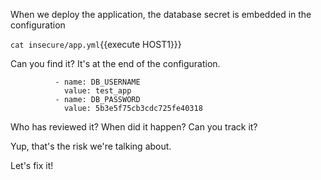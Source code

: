 When we deploy the application, the database secret is embedded in the configuration

`cat insecure/app.yml`{{execute HOST1}}}

Can you find it? It's at the end of the configuration.
```
          - name: DB_USERNAME
            value: test_app
          - name: DB_PASSWORD
            value: 5b3e5f75cb3cdc725fe40318
```

Who has reviewed it?
When did it happen?
Can you track it?

Yup, that's the risk we're talking about.

Let's fix it!
